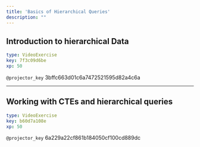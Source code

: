 ```yaml
---
title: 'Basics of Hierarchical Queries'
description: ""
---
```


## Introduction to hierarchical Data

```yaml
type: VideoExercise
key: 7f3c09d6be
xp: 50
```

`@projector_key`
3bffc663d01c6a7472521595d82a4c6a

---

## Working with CTEs  and hierarchical queries

```yaml
type: VideoExercise
key: b60d7a108e
xp: 50
```

`@projector_key`
6a229a22cf861b184050cf100cd889dc
